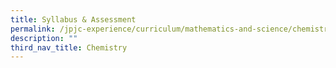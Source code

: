 ```yaml
---
title: Syllabus & Assessment
permalink: /jpjc-experience/curriculum/mathematics-and-science/chemistry/syllabus-and-assessment/
description: ""
third_nav_title: Chemistry
---
```

